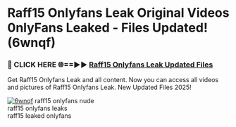 # Raff15 Onlyfans Leak Original Videos 0nlyFans Leaked - Files Updated! (6wnqf)

<h3>🔴 CLICK HERE 🌐==►► <a href="https://tinyurl.com/3hn5wdd3" rel="nofollow">Raff15 Onlyfans Leak Updated Files</a></h3>

Get Raff15 Onlyfans Leak and all content. Now you can access all videos and pictures of Raff15 Onlyfans Leak. New Updated Files 2025!

[![6wnqf](https://i.imgur.com/4HnBqBT.gif)](https://tinyurl.com/3hn5wdd3)
raff15 onlyfans nude<br>
raff15 onlyfans leaks<br>
raff15 leaked onlyfans